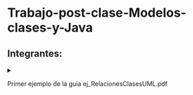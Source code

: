 # Trabajo-post-clase-Modelos-clases-y-Java

 <h2>Integrantes:</h2>  <details>
   <summary></summary>
      -Luis Burgos </br>
      -Fernando Robles</br>
      
   </details>

Primer ejemplo de la guia ej_RelacionesClasesUML.pdf
